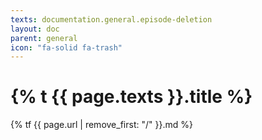 ```yaml
---
texts: documentation.general.episode-deletion
layout: doc
parent: general
icon: "fa-solid fa-trash"
---
```


# {% t {{ page.texts }}.title %}

{% tf {{ page.url | remove_first: "/" }}.md %}
